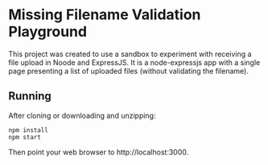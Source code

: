 # Missing Filename Validation Playground
This project was created to use a sandbox to experiment with receiving a file upload in Noode and ExpressJS. It is a node-expressjs app with a single page presenting a list of uploaded files (without validating the filename). 

## Running
After cloning or downloading and unzipping:

```
npm install
npm start
```

Then point your web browser to http://localhost:3000.